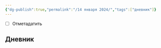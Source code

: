 ```yaml
---
{"dg-publish":true,"permalink":"/14 января 2024/","tags":["дневник"]}
---
```


- [ ] Отметадатить
## Дневник